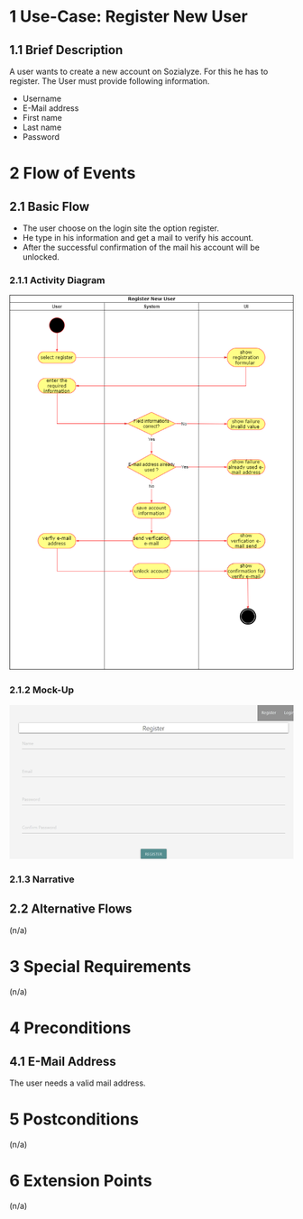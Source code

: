 # 1 Use-Case: Register New User

## 1.1 Brief Description

A user wants to create a new account on Sozialyze.
For this he has to register.
The User must provide following information.
- Username
- E-Mail address
- First name
- Last name
- Password


# 2 Flow of Events

## 2.1 Basic Flow

- The user choose on the login site the option register.
- He type in his information and get a mail to verify his account.
- After the successful confirmation of the mail his account will be unlocked.

### 2.1.1 Activity Diagram

![Register New User Diagram](../imgs/activity_register_new_user.png)

### 2.1.2 Mock-Up

![Register New User Mock-Up](../imgs/viz_register_mockup.png)

### 2.1.3 Narrative

## 2.2 Alternative Flows

(n/a)

# 3 Special Requirements

(n/a)

# 4 Preconditions

## 4.1 E-Mail Address

The user needs a valid mail address.

# 5 Postconditions

(n/a)
 
# 6 Extension Points

(n/a)
